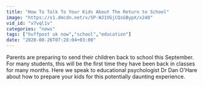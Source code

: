 ```yaml
---
title: "How To Talk To Your Kids About The Return to School"
image: "https://s1.dmcdn.net/v/SP-WJ1VGjCQsGBypX/x240"
vid_id: "x7vql1v"
categories: "news"
tags: ["huffpost uk now","school","education"]
date: "2020-08-26T07:28:04+03:00"
---
```

Parents are preparing to send their children back to school this September. For many students, this will be the first time they have been back in classes for many months. Here we speak to educational psychologist Dr Dan O'Hare about how to prepare your kids for this potentially daunting experience.

